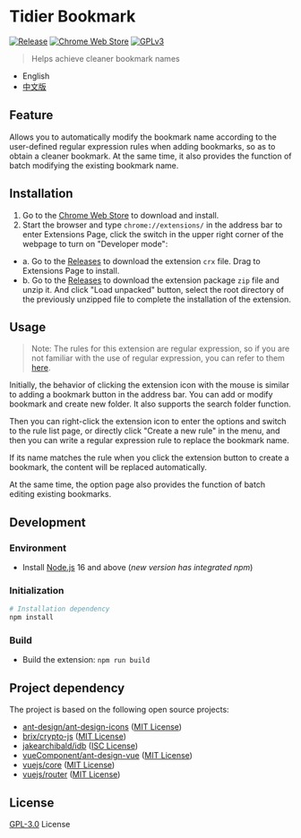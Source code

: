 # Tidier Bookmark

[![Release](https://img.shields.io/github/v/release/LightAPIs/tidier-bookmark-next.svg?color=orange)](https://github.com/LightAPIs/tidier-bookmark-next/releases/latest) [![Chrome Web Store](https://img.shields.io/chrome-web-store/v/ecdhgoljkpghgkdcbejhepnkhnogmklj.svg?maxAge=86400)](https://chrome.google.com/webstore/detail/tidier-bookmark/ecdhgoljkpghgkdcbejhepnkhnogmklj) [![GPLv3](https://img.shields.io/github/license/LightAPIs/tidier-bookmark-next.svg)](/LICENSE.md)

> Helps achieve cleaner bookmark names

- English
- [中文版](/README_CN.md)

## Feature

Allows you to automatically modify the bookmark name according to the user-defined regular expression rules when adding bookmarks, so as to obtain a cleaner bookmark. At the same time, it also provides the function of batch modifying the existing bookmark name.

## Installation

1. Go to the [Chrome Web Store](https://chrome.google.com/webstore/detail/tidier-bookmark/ecdhgoljkpghgkdcbejhepnkhnogmklj) to download and install.
2. Start the browser and type `chrome://extensions/` in the address bar to enter Extensions Page, click the switch in the upper right corner of the webpage to turn on "Developer mode":
  - a. Go to the [Releases](https://github.com/LightAPIs/tidier-bookmark-next/releases/latest) to download the extension `crx` file. Drag to Extensions Page to install.
  - b. Go to the [Releases](https://github.com/LightAPIs/tidier-bookmark-next/releases/latest) to download the extension package `zip` file and unzip it. And click "Load unpacked" button, select the root directory of the previously unzipped file to complete the installation of the extension.

## Usage

> Note: The rules for this extension are regular expression, so if you are not familiar with the use of regular expression, you can refer to them [here](https://github.com/ziishaned/learn-regex/blob/master/README.md).

Initially, the behavior of clicking the extension icon with the mouse is similar to adding a bookmark button in the address bar. You can add or modify bookmark and create new folder. It also supports the search folder function.

Then you can right-click the extension icon to enter the options and switch to the rule list page, or directly click "Create a new rule" in the menu, and then you can write a regular expression rule to replace the bookmark name.

If its name matches the rule when you click the extension button to create a bookmark, the content will be replaced automatically.

At the same time, the option page also provides the function of batch editing existing bookmarks.

## Development

### Environment

- Install [Node.js](https://nodejs.org/) 16 and above (*new version has integrated npm*)

### Initialization

```bash
# Installation dependency
npm install
```
### Build

- Build the extension: `npm run build`

## Project dependency

The project is based on the following open source projects:

- [ant-design/ant-design-icons](https://github.com/ant-design/ant-design-icons) ([MIT License](https://github.com/ant-design/ant-design-icons/blob/master/LICENSE))
- [brix/crypto-js](https://github.com/brix/crypto-js) ([MIT License](https://github.com/brix/crypto-js/blob/develop/LICENSE))
- [jakearchibald/idb](https://github.com/jakearchibald/idb) ([ISC License](https://github.com/jakearchibald/idb/blob/main/LICENSE))
- [vueComponent/ant-design-vue](https://github.com/vueComponent/ant-design-vue) ([MIT License](https://github.com/vueComponent/ant-design-vue/blob/main/LICENSE))
- [vuejs/core](https://github.com/vuejs/core) ([MIT License](https://github.com/vuejs/core/blob/main/LICENSE))
- [vuejs/router](https://github.com/vuejs/router) ([MIT License](https://github.com/vuejs/router/blob/main/LICENSE))
## License

[GPL-3.0](/LICENSE.md) License
